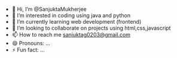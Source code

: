 - 👋 Hi, I’m @SanjuktaMukherjee
- 👀 I’m interested in coding using java and python
- 🌱 I’m currently learning web development (frontend)
- 💞️ I’m looking to collaborate on projects using html,css,javascript
- 📫 How to reach me sanjuktag0203@gmail.com
- 😄 Pronouns: ...
- ⚡ Fun fact: ...

<!---
SanjuktaMu/SanjuktaMu is a ✨ special ✨ repository because its `README.md` (this file) appears on your GitHub profile.
You can click the Preview link to take a look at your changes.
--->
